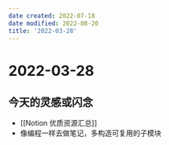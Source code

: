 ```yaml
---
date created: 2022-07-18
date modified: 2022-08-20
title: '2022-03-28'
---
```


# 2022-03-28

## 今天的灵感或闪念

- [[Notion 优质资源汇总]]
- 像编程一样去做笔记，多构造可复用的子模块
